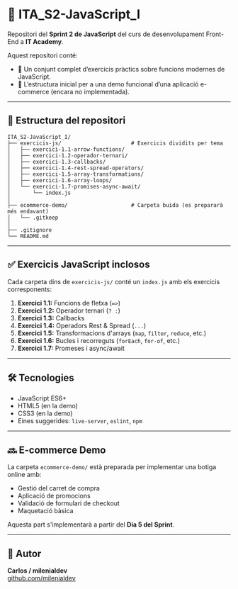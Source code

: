 # 🧠 ITA_S2-JavaScript_I

Repositori del **Sprint 2 de JavaScript** del curs de desenvolupament Front-End a **IT Academy**.

Aquest repositori conté:

- 🧪 Un conjunt complet d’exercicis pràctics sobre funcions modernes de JavaScript.
- 🛒 L’estructura inicial per a una demo funcional d’una aplicació e-commerce (encara no implementada).

---

## 📁 Estructura del repositori

```
ITA_S2-JavaScript_I/
├── exercicis-js/                      # Exercicis dividits per tema
│   ├── exercici-1.1-arrow-functions/
│   ├── exercici-1.2-operador-ternari/
│   ├── exercici-1.3-callbacks/
│   ├── exercici-1.4-rest-spread-operators/
│   ├── exercici-1.5-array-transformations/
│   ├── exercici-1.6-array-loops/
│   └── exercici-1.7-promises-async-await/
│       └── index.js
│
├── ecommerce-demo/                    # Carpeta buida (es prepararà més endavant)
│   └── .gitkeep
│
├── .gitignore
└── README.md
```

---

## ✅ Exercicis JavaScript inclosos

Cada carpeta dins de `exercicis-js/` conté un `index.js` amb els exercicis corresponents:

1. **Exercici 1.1:** Funcions de fletxa (`=>`)
2. **Exercici 1.2:** Operador ternari (`? :`)
3. **Exercici 1.3:** Callbacks
4. **Exercici 1.4:** Operadors Rest & Spread (`...`)
5. **Exercici 1.5:** Transformacions d'arrays (`map`, `filter`, `reduce`, etc.)
6. **Exercici 1.6:** Bucles i recorreguts (`forEach`, `for-of`, etc.)
7. **Exercici 1.7:** Promeses i async/await

---

## 🛠️ Tecnologies

- JavaScript ES6+
- HTML5 (en la demo)
- CSS3 (en la demo)
- Eines suggerides: `live-server`, `eslint`, `npm`

---

## 🔜 E-commerce Demo

La carpeta `ecommerce-demo/` està preparada per implementar una botiga online amb:

- Gestió del carret de compra
- Aplicació de promocions
- Validació de formulari de checkout
- Maquetació bàsica

Aquesta part s'implementarà a partir del **Dia 5 del Sprint**.

---

## 👤 Autor

**Carlos / milenialdev**  
[github.com/milenialdev](https://github.com/milenialdev)
